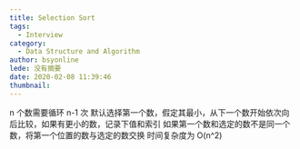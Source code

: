 ```yaml
---
title: Selection Sort
tags:
  - Interview
category:
  - Data Structure and Algorithm
author: bsyonline
lede: 没有摘要
date: 2020-02-08 11:39:46
thumbnail:
---
```


n 个数需要循环 n-1 次
默认选择第一个数，假定其最小，从下一个数开始依次向后比较，如果有更小的数，记录下值和索引
如果第一个数和选定的数不是同一个数，将第一个位置的数与选定的数交换
时间复杂度为 O(n^2)